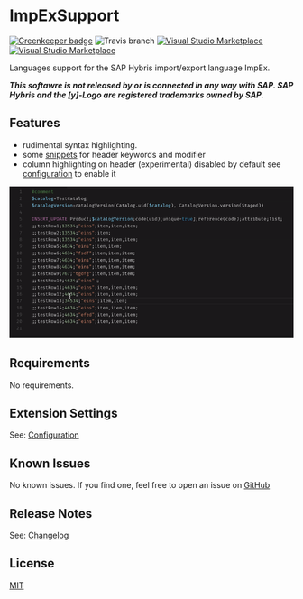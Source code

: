 # ImpExSupport

[![Greenkeeper badge](https://badges.greenkeeper.io/simplyRoba/ImpExSupport.svg)](https://greenkeeper.io/)
![Travis branch](https://img.shields.io/travis/simplyRoba/ImpExSupport/master.svg)
[![Visual Studio Marketplace](https://img.shields.io/vscode-marketplace/v/simplyRoba.impex-support.svg)](https://marketplace.visualstudio.com/items?itemName=simplyRoba.impex-support)
[![Visual Studio Marketplace](https://img.shields.io/vscode-marketplace/d/simplyRoba.impex-support.svg)](https://marketplace.visualstudio.com/items?itemName=simplyRoba.impex-support)




Languages support for the SAP Hybris import/export language ImpEx.

**_This softawre is not released by or is connected in any way with SAP. SAP Hybris and the [y]-Logo are registered trademarks owned by SAP._**

## Features

* rudimental syntax highlighting.
* some [snippets](docs/Snippets.md) for header keywords and modifier
* column highlighting on header (experimental) disabled by default see [configuration](docs/Configuration.md#columnhighlighting) to enable it

![columnhighlighting_preview](/images/columnhighlighting_preview.gif)

## Requirements

No requirements.

## Extension Settings

See: [Configuration](doc/Configuration.md)

## Known Issues

No known issues.
If you find one, feel free to open an issue on [GitHub](https://github.com/simplyRoba/ImpExSupport/issues)

## Release Notes

See: [Changelog](CHANGELOG.md)

## License

[MIT](LICENSE)
